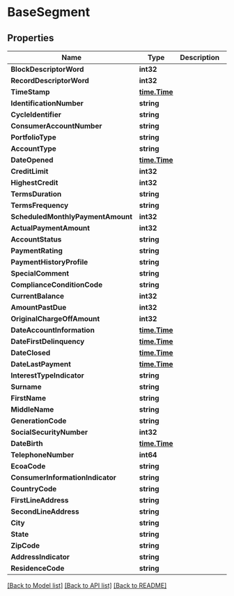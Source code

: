 # BaseSegment

## Properties

Name | Type | Description | Notes
------------ | ------------- | ------------- | -------------
**BlockDescriptorWord** | **int32** |  | [optional] 
**RecordDescriptorWord** | **int32** |  | 
**TimeStamp** | [**time.Time**](time.Time.md) |  | [optional] 
**IdentificationNumber** | **string** |  | 
**CycleIdentifier** | **string** |  | [optional] 
**ConsumerAccountNumber** | **string** |  | 
**PortfolioType** | **string** |  | [optional] 
**AccountType** | **string** |  | 
**DateOpened** | [**time.Time**](time.Time.md) |  | [optional] 
**CreditLimit** | **int32** |  | [optional] 
**HighestCredit** | **int32** |  | 
**TermsDuration** | **string** |  | 
**TermsFrequency** | **string** |  | [optional] 
**ScheduledMonthlyPaymentAmount** | **int32** |  | [optional] 
**ActualPaymentAmount** | **int32** |  | [optional] 
**AccountStatus** | **string** |  | 
**PaymentRating** | **string** |  | [optional] 
**PaymentHistoryProfile** | **string** |  | 
**SpecialComment** | **string** |  | [optional] 
**ComplianceConditionCode** | **string** |  | [optional] 
**CurrentBalance** | **int32** |  | 
**AmountPastDue** | **int32** |  | [optional] 
**OriginalChargeOffAmount** | **int32** |  | [optional] 
**DateAccountInformation** | [**time.Time**](time.Time.md) |  | 
**DateFirstDelinquency** | [**time.Time**](time.Time.md) |  | [optional] 
**DateClosed** | [**time.Time**](time.Time.md) |  | [optional] 
**DateLastPayment** | [**time.Time**](time.Time.md) |  | [optional] 
**InterestTypeIndicator** | **string** |  | [optional] 
**Surname** | **string** |  | 
**FirstName** | **string** |  | 
**MiddleName** | **string** |  | [optional] 
**GenerationCode** | **string** |  | [optional] 
**SocialSecurityNumber** | **int32** |  | 
**DateBirth** | [**time.Time**](time.Time.md) |  | 
**TelephoneNumber** | **int64** |  | [optional] 
**EcoaCode** | **string** |  | 
**ConsumerInformationIndicator** | **string** |  | [optional] 
**CountryCode** | **string** |  | [optional] 
**FirstLineAddress** | **string** |  | 
**SecondLineAddress** | **string** |  | [optional] 
**City** | **string** |  | [optional] 
**State** | **string** |  | 
**ZipCode** | **string** |  | 
**AddressIndicator** | **string** |  | [optional] 
**ResidenceCode** | **string** |  | [optional] 

[[Back to Model list]](../README.md#documentation-for-models) [[Back to API list]](../README.md#documentation-for-api-endpoints) [[Back to README]](../README.md)


